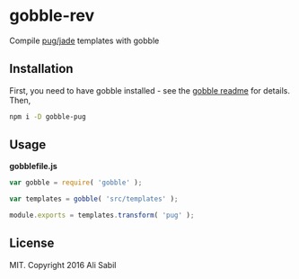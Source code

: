 # gobble-rev

Compile [pug/jade](http://jade-lang.com/) templates with gobble

## Installation

First, you need to have gobble installed - see the [gobble readme](https://github.com/gobblejs/gobble) for details. Then,

```bash
npm i -D gobble-pug
```

## Usage

**gobblefile.js**

```js
var gobble = require( 'gobble' );

var templates = gobble( 'src/templates' );

module.exports = templates.transform( 'pug' );
```

## License

MIT. Copyright 2016 Ali Sabil
